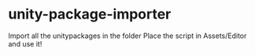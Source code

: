 # unity-package-importer
Import all the unitypackages in the folder  Place the script in Assets/Editor and use it!
